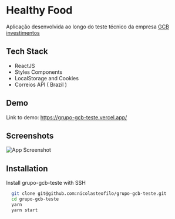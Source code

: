 # Healthy Food

Aplicação desenvolvida ao longo do teste técnico da empresa [GCB investimentos](https://gcbinvestimentos.com/)

## Tech Stack

- ReactJS
- Styles Components
- LocalStorage and Cookies
- Correios API ( Brazil )

## Demo

Link to demo: https://grupo-gcb-teste.vercel.app/

## Screenshots

![App Screenshot]('/.github/screenshots/SingUp.png')

## Installation

Install grupo-gcb-teste with SSH

```bash
  git clone git@github.com:nicolasteofilo/grupo-gcb-teste.git
  cd grupo-gcb-teste
  yarn
  yarn start
```
